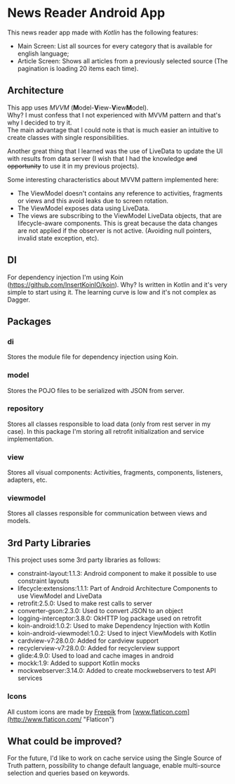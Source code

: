 
# News Reader Android App  
  
This news reader app made with *Kotlin* has the following features:  
  
 - Main Screen: List all sources for every category that is available for english language;  
 - Article Screen: Shows all articles from a previously selected source (The pagination is loading 20 items each time).  
  
## Architecture  
This app uses *MVVM* (**M**odel-**V**iew-**V**iew**M**odel).   
Why? I must confess that I not experienced with MVVM pattern and that's why I decided to try it.  
The main advantage that I could note is that is much easier an intuitive to create classes with single responsibilities. 

Another great thing that I learned was the use of LiveData to update the UI with results from data server (I wish that I had the knowledge ~~and opportunity~~ to use it in my previous projects).

Some interesting characteristics about MVVM pattern implemented here:
- The ViewModel doesn't contains any reference to activities, fragments or views and this avoid leaks due to screen rotation.
- The ViewModel exposes data using LiveData.
- The views are subscribing to the ViewModel LiveData objects, that are lifecycle-aware components. This is great because the data changes are not applied if the observer is not active. (Avoiding null pointers, invalid state exception, etc).

## DI  
For dependency injection I'm using Koin (https://github.com/InsertKoinIO/koin). Why? Is written in Kotlin and it's very simple to start using it. The learning curve is low and it's not complex as Dagger.  
  
## Packages  
### di  
Stores the module file for dependency injection using Koin.
  
### model  
Stores the POJO files to be serialized with JSON from server.
  
### repository  
Stores all classes responsible to load data (only from rest server in my case). In this package I'm storing all retrofit initialization and service implementation.  
  
### view  
Stores all visual components: Activities, fragments, components, listeners, adapters, etc.  
  
### viewmodel  
Stores all classes responsible for communication between views and models.  
 
## 3rd Party Libraries  
This project uses some 3rd party libraries as follows:   
- constraint-layout:1.1.3: Android component to make it possible to use constraint layouts  
- lifecycle:extensions:1.1.1: Part of Android Architecture Components to use ViewModel and LiveData  
- retrofit:2.5.0: Used to make rest calls to server  
- converter-gson:2.3.0: Used to convert JSON to an object  
- logging-interceptor:3.8.0: OkHTTP log package used on retrofit  
- koin-android:1.0.2: Used to make Dependency Injection with Kotlin  
- koin-android-viewmodel:1.0.2: Used to inject ViewModels with Kotlin  
- cardview-v7:28.0.0: Added for cardview support  
- recyclerview-v7:28.0.0: Added for recyclerview support  
- glide:4.9.0: Used to load and cache images in android  
- mockk:1.9: Added to support Kotlin mocks  
- mockwebserver:3.14.0: Added to create mockwebservers to test API services  

### Icons
All custom icons are made by [Freepik](http://www.freepik.com/ "Freepik") from [www.flaticon.com](http://www.flaticon.com/ "Flaticon")
  
## What could be improved?  
For the future, I'd like to work on cache service using the Single Source of Truth pattern, possibility to change default language, enable multi-source selection and queries based on keywords.  
